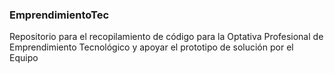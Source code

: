 ### EmprendimientoTec

Repositorio para el recopilamiento de código para la Optativa Profesional de Emprendimiento Tecnológico y apoyar el prototipo de solución por el Equipo
